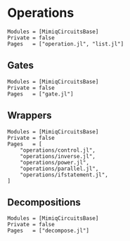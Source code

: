 # Operations

```@autodocs
Modules = [MimiqCircuitsBase]
Private = false
Pages   = ["operation.jl", "list.jl"]
```

## Gates

```@autodocs
Modules = [MimiqCircuitsBase]
Private = false
Pages   = ["gate.jl"]
```

## Wrappers

```@autodocs
Modules = [MimiqCircuitsBase]
Private = false
Pages   = [
    "operations/control.jl",
    "operations/inverse.jl",
    "operations/power.jl",
    "operations/parallel.jl",
    "operations/ifstatement.jl",
]
```

## Decompositions

```@autodocs
Modules = [MimiqCircuitsBase]
Private = false
Pages   = ["decompose.jl"]
```
